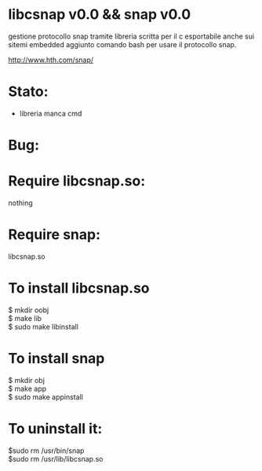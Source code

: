 libcsnap v0.0 && snap v0.0
==========================
gestione protocollo snap tramite libreria scritta per il c esportabile anche sui sitemi embedded aggiunto comando bash per usare il protocollo snap.

http://www.hth.com/snap/

Stato:
======
* libreria manca cmd

Bug:
====

Require libcsnap.so:
====================
nothing

Require snap:
=============
libcsnap.so

To install libcsnap.so
======================
$ mkdir oobj<br/>
$ make lib<br/>
$ sudo make libinstall

To install snap
======================
$ mkdir obj<br/>
$ make app<br/>
$ sudo make appinstall

To uninstall it:
==============
$sudo rm /usr/bin/snap<br/>
$sudo rm /usr/lib/libcsnap.so

